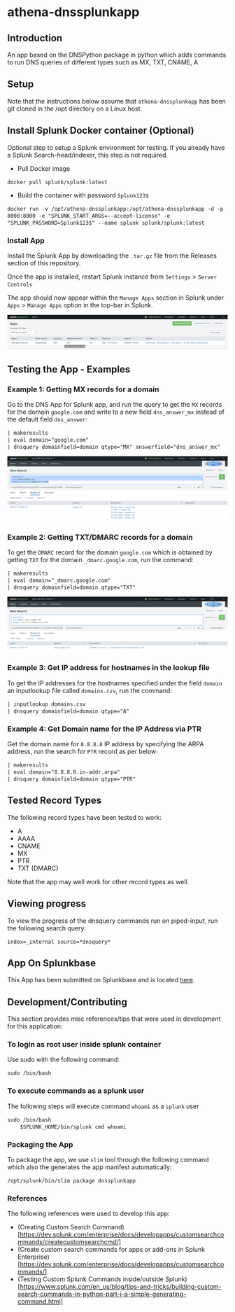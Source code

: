 # athena-dnssplunkapp

## Introduction
An app based on the DNSPython package in python which adds commands to run DNS queries of different types such as MX, TXT, CNAME, A

## Setup
Note that the instructions below assume that `athena-dnssplunkapp` has been git cloned in the /opt directory on a Linux host.

## Install Splunk Docker container (Optional)
Optional step to setup a Splunk environment for testing. If you already have a Splunk Search-head/indexer, this step is not required.

* Pull Docker image

```
docker pull splunk/splunk:latest
```

* Build the container with password `Splunk123$`

```
docker run -v /opt/athena-dnssplunkapp:/opt/athena-dnssplunkapp -d -p 8000:8000 -e "SPLUNK_START_ARGS=--accept-license" -e "SPLUNK_PASSWORD=Splunk123$" --name splunk splunk/splunk:latest
```

### Install App
Install the Splunk App by downloading the `.tar.gz` file from the Releases section of this repository.

Once the app is installed, restart Splunk instance from `Settings` > `Server Controls`

The app should now appear within the `Manage Apps` section in Splunk under `Apps` > `Manage Apps` option in the top-bar in Splunk.

![alt text](dnssplunkapp-installed.png)

## Testing the App - Examples

### Example 1: Getting MX records for a domain
Go to the DNS App for Splunk app, and run the query to get the `MX` records for the domain `google.com` and write to a new field `dns_answer_mx` instead of the default field `dns_answer`:
```
| makeresults
| eval domain="google.com"
| dnsquery domainfield=domain qtype="MX" answerfield="dns_answer_mx"
```

![alt text](dnsquery-mx-eg.png)

### Example 2: Getting TXT/DMARC records for a domain
To get the `DMARC` record for the domain `google.com` which is obtained by getting `TXT` for the domain `_dmarc.google.com`, run the command:

```
| makeresults
| eval domain="_dmarc.google.com"
| dnsquery domainfield=domain qtype="TXT"
```

![alt text](dnsquery-dmarc-txt-eg.png)

### Example 3: Get IP address for hostnames in the lookup file

To get the IP addresses for the hostnames specified under the field `domain` an inputlookup file called `domains.csv`, run the command:
```
| inputlookup domains.csv
| dnsquery domainfield=domain qtype="A"
```

### Example 4: Get Domain name for the IP Address via PTR
Get the domain name for `8.8.8.8` IP address by specifying the ARPA address, run the search for `PTR` record as per below:
```
| makeresults
| eval domain="8.8.8.8.in-addr.arpa"
| dnsquery domainfield=domain qtype="PTR"
```

## Tested Record Types
The following record types have been tested to work:
* A
* AAAA
* CNAME
* MX
* PTR
* TXT (DMARC)

Note that the app may well work for other record types as well. 

## Viewing progress
To view the progress of the dnsquery commands run on piped-input, run the following search query:
```
index=_internal source=*dnsquery*
```

## App On Splunkbase
This App has been submitted on Splunkbase and is located [here](https://splunkbase.splunk.com/app/4879/).

## Development/Contributing 
This section provides misc references/tips that were used in development for this application:

### To login as root user inside splunk container
Use sudo with the following command:
```
sudo /bin/bash 
```

### To execute commands as a splunk user
The following steps will execute command `whoami` as a `splunk` user
```
sudo /bin/bash
    $SPLUNK_HOME/bin/splunk cmd whoami
```

### Packaging the App 
To package the app, we use `slim` tool through the following command which also the generates the app manifest automatically:
```
/opt/splunk/bin/slim package dnssplunkapp
```

### References
The following references were used to develop this app:
* (Creating Custom Search Command)[https://dev.splunk.com/enterprise/docs/developapps/customsearchcommands/createcustomsearchcmd/]
* (Create custom search commands for apps or add-ons in Splunk Enterprise)[https://dev.splunk.com/enterprise/docs/developapps/customsearchcommands/]
* (Testing Custom Splunk Commands inside/outside Splunk)[https://www.splunk.com/en_us/blog/tips-and-tricks/building-custom-search-commands-in-python-part-i-a-simple-generating-command.html]

